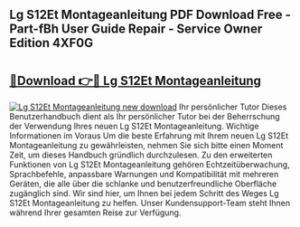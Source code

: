 ## Lg S12Et Montageanleitung PDF Download Free - Part-fBh User Guide Repair - Service Owner Edition 4XF0G

# <h2><a href="http://df8drxr.blite.top/?on=Lg+S12Et+Montageanleitung">🔗Download 👉🔴 Lg S12Et Montageanleitung</a></h2>

[![Lg S12Et Montageanleitung new download](https://i.imgur.com/lujVjoI.png)](http://df8drxr.blite.top/?on=Lg+S12Et+Montageanleitung)
Ihr persönlicher Tutor Dieses Benutzerhandbuch dient als Ihr persönlicher Tutor bei der Beherrschung der Verwendung Ihres neuen Lg S12Et Montageanleitung. Wichtige Informationen im Voraus Um die beste Erfahrung mit Ihrem neuen Lg S12Et Montageanleitung zu gewährleisten, nehmen Sie sich bitte einen Moment Zeit, um dieses Handbuch gründlich durchzulesen. Zu den erweiterten Funktionen von Lg S12Et Montageanleitung gehören Echtzeitüberwachung, Sprachbefehle, anpassbare Warnungen und Kompatibilität mit mehreren Geräten, die alle über die schlanke und benutzerfreundliche Oberfläche zugänglich sind. Wir sind hier, um Ihnen bei jedem Schritt des Weges Lg S12Et Montageanleitung zu helfen. Unser Kundensupport-Team steht Ihnen während Ihrer gesamten Reise zur Verfügung.
